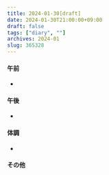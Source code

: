 ```yaml
---
title: 2024-01-30[draft]
date: 2024-01-30T21:00:00+09:00
draft: false
tags: ["diary", ""]
archives: 2024-01
slug: 365328
---
```

#### 午前
- 
#### 午後
- 
#### 体調
- 
#### その他